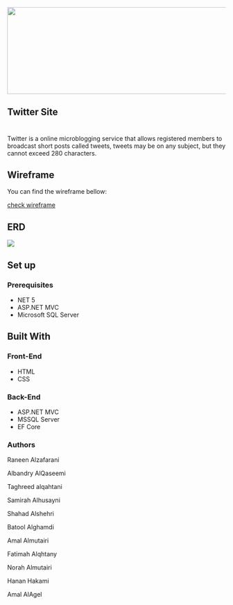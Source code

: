 <img src="https://geektech.me/wp-content/uploads/2019/10/68cc17b7cf2979ca16a759b7afe2dfd7.jpg" width="700%"  height="200px" style="text-align:center margin-bottom:25px">





## Twitter Site
#
Twitter is a online microblogging service that allows registered members to broadcast short posts called tweets, tweets may be on any subject, but they cannot exceed 280 characters.



## Wireframe

<p>You can find the wireframe bellow: </p>
<a href="https://wireframe.cc/pro/pp/213a56d54452110">check wireframe</a>

## ERD 
<img src="https://i.ibb.co/6JPJ7gm/image.png">

## Set up  

### Prerequisites
- NET 5 
- ASP.NET MVC
- Microsoft SQL Server 

## Built With

### Front-End  
 - HTML
 - CSS

### Back-End 
 - ASP.NET MVC
 - MSSQL Server
 - EF Core
### Authors

Raneen Alzafarani

Albandry AlQaseemi

Taghreed alqahtani

Samirah Alhusayni

Shahad Alshehri

Batool Alghamdi

Amal Almutairi

Fatimah Alqhtany

Norah Almutairi

Hanan Hakami

Amal AlAgel 
